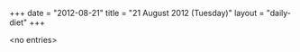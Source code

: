 +++
date = "2012-08-21"
title = "21 August 2012 (Tuesday)"
layout = "daily-diet"
+++


\<no entries\>

